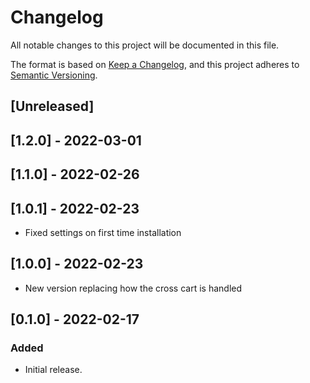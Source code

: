 # Changelog

All notable changes to this project will be documented in this file.

The format is based on [Keep a Changelog](https://keepachangelog.com/en/1.0.0/),
and this project adheres to [Semantic Versioning](https://semver.org/spec/v2.0.0.html).

## [Unreleased]

## [1.2.0] - 2022-03-01

## [1.1.0] - 2022-02-26

## [1.0.1] - 2022-02-23

- Fixed settings on first time installation

## [1.0.0] - 2022-02-23

- New version replacing how the cross cart is handled

## [0.1.0] - 2022-02-17

### Added

- Initial release.
